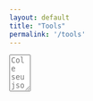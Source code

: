 ```yaml
---
layout: default
title: "Tools"
permalink: '/tools'
---
```

<script src="https://ajax.googleapis.com/ajax/libs/jquery/3.5.1/jquery.min.js"></script>
<script src="{{ base.url | prepend: site.url }}/assets/libs/jsonlint.js"></script>
<script src="{{ base.url | prepend: site.url }}/assets/libs/jsonViewer.js"></script>
<link href="{{ base.url | prepend: site.url }}/assets/css/jsonviewer.css" rel="stylesheet" />
<script src="{{ base.url | prepend: site.url }}/assets/libs/jsonviewer.js"></script>


<textarea id="jsonText" name="jsonText"
          rows="4" cols="2" placeholder="Cole seu json aqui6">
</textarea>

<div id="wrapper"></div>

<script>
// self executing function here
    (()=> {
        
        $('#jsonText').on('input', ()=> {
            // console.log($('#jsonText').val())
            // const jsonParsed = jsonlint.parse($('#jsonText').val());
            // console.log(jsonParsed);
            // new JsonViewer({
            //     container: document.body, 
            //     data: jsonParsed, 
            //     theme: 'light', 
            //     expand: false
            // });
        });

        var wrapper = document.getElementById("wrapper");

        // Get json-data by javascript-object
        var data = {
            "firstName": "Jonh",
            "lastName": "Smith",
            "phones": [
                "123-45-67",
                "987-65-43"
            ]
        };

        // or from a string by JSON.parse(str) method
        var dataStr = '{ "firstName": "Jonh", "lastName": "Smith", "phones": ["123-45-67", "987-65-43"]}';
        try {
            var data = JSON.parse(dataStr);
        } catch (e) {}

        // Create json-tree
        var tree = jsonTree.create(data, wrapper);

        // Expand all (or selected) child nodes of root (optional)
        tree.expand(function(node) {
        return node.childNodes.length < 2 || node.label === 'phoneNumbers';
        });



       
    })();
</script>

